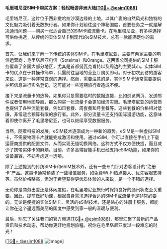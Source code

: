 **毛里塔尼亚SIM卡购买方案：轻松畅游非洲大陆[[TG💪+ @esim1088](https://t.me/s/esim1088)]**

毛里塔尼亚，这片位于西非撒哈拉沙漠边缘的土地，以其广袤的自然风光和独特的文化魅力吸引着无数旅行者。如果你计划前往这个神秘国度，首要任务之一就是解决通讯问题——购买一张适合自己的SIM卡或流量卡。在毛里塔尼亚，有多种选择可供你挑选，从传统的实体SIM卡到现代的eSIM技术，总有一款能满足你的需求。

首先，让我们来了解一下传统的实体SIM卡。在毛里塔尼亚，主要有两家主要的电信运营商：毛里塔尼亚电信（Sotelma）和Orange。这两家公司提供的SIM卡服务覆盖了全国大部分地区，尤其是首都努瓦克肖特以及周边的主要城市。实体SIM卡的优点在于其操作简单，只需前往当地的营业厅购买即可。对于初次到访的游客来说，这是一种非常直观的选择。然而，需要注意的是，实体SIM卡通常需要提供护照信息进行实名登记，这可能对一些短期旅行者造成不便。

接下来是流量卡的选择。如果你只是需要临时的数据连接，比如浏览网页、发送邮件或者使用地图导航，那么购买一张流量卡会更加经济实惠。毛里塔尼亚的运营商也提供了各种流量套餐，例如日套餐、周套餐和月套餐等。这些套餐的价格相对低廉，非常适合预算有限的旅行者。此外，部分流量卡还支持国际漫游功能，这意味着即使你离开了毛里塔尼亚，也可以继续享受数据服务。

当然，随着科技的发展，eSIM技术逐渐成为一种新的趋势。eSIM是一种虚拟SIM卡，不需要物理卡片就能完成激活和使用。通过eSIM，你可以直接在手机上下载运营商提供的配置文件，从而实现无缝切换网络。这种方式不仅方便快捷，而且减少了携带实体卡的麻烦。目前，许多高端智能手机已经支持eSIM功能，如果你的设备兼容，不妨考虑这一选项。

除了上述提到的传统SIM卡和eSIM技术外，还有一些专门针对游客设计的“注册卡”产品。这类卡通常预装了一些增值服务，如免费Wi-Fi热点接入、优先客服支持等。虽然价格略高，但对于希望获得更优质体验的人来说，是一个不错的选择。

无论你是商务出差还是休闲度假，在毛里塔尼亚旅行时保持良好的通讯状态至关重要。因此，提前做好功课，根据自身需求选择合适的SIM卡或流量卡是非常必要的。无论是便捷的实体SIM卡，灵活的eSIM技术，还是贴心的注册卡服务，都能让你在这个遥远而美丽的国度中感受到家一般的温暖与便利。

最后，别忘了关注我们的官方频道[[TG💪+ @esim1088](https://t.me/s/esim1088)]，那里汇聚了最新的产品资讯和技术动态，帮助你更好地规划旅程。祝你在毛里塔尼亚度过一段难忘的时光！

[[TG💪+ @esim1088](https://t.me/s/esim1088) ![Image](https://i.postimg.cc/4NQfJmqS/Snipaste-2025-05-13-00-14-12.png)]